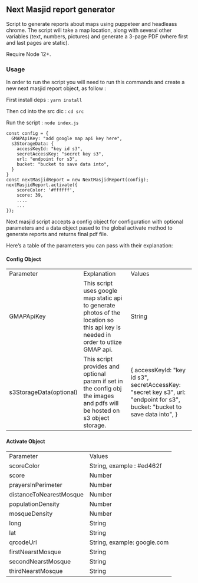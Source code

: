 ## Next Masjid report generator

Script to generate reports about maps using puppeteer and headleass chrome.
The script will take a map location, along with several other variables (text, numbers, pictures) and generate a 3-page PDF (where first and last pages are static).

Require Node 12+.

### Usage

In order to run the script you will need to run this commands and create a new next masjid report object, as follow :

First install deps :
```yarn install```

Then cd into the src dic :
```cd src```

Run the script :
```node index.js```

```
const config = {
  GMAPApiKey: "add google map api key here",
  s3StorageData: {
    accessKeyId: "key id s3",
    secretAccessKey: "secret key s3",
    url: "endpoint for s3",
    bucket: "bucket to save data into",
  }
}
const nextMasjidReport = new NextMasjidReport(config);
nextMasjidReport.activate({
    scoreColor: '#ffffff',
    score: 39,
    ....
    ...
});
```

Next masjid script accepts a config object for configuration with optional parameters and a data object pased to the global activate method to generate reports and returns final pdf file.

Here’s a table of the parameters you can pass with their explanation:

#### Config Object

<table>
  <tr>
    <td>Parameter</td>
    <td>Explanation</td>
    <td>Values</td>
  </tr>
  <tr>
    <td>GMAPApiKey</td>
    <td>This script uses google map static api to generate photos of the location so this api key is needed in order to utlize GMAP api.</td>
    <td>String</td>
  </tr>
  <tr>
    <td>s3StorageData(optional)</td>
    <td>This script provides and optional param if set in the config obj the images and pdfs will be hosted on s3 object storage.</td>
    <td>{
    accessKeyId: "key id s3",
    secretAccessKey: "secret key s3",
    url: "endpoint for s3",
    bucket: "bucket to save data into",
    }</td>
  </tr>
  
</table>

#### Activate Object

<table>
  <tr>
    <td>Parameter</td>
    <td>Values</td>
  </tr>
  <tr>
    <td>scoreColor</td>
    <td>String, example : #ed462f</td>
  </tr>
  <tr>
    <td>score</td>
    <td>Number</td>
  </tr>
  <tr>
    <td>prayersInPerimeter</td>
    <td>Number</td>
  </tr>
  <tr>
    <td>distanceToNearestMosque</td>
    <td>Number</td>
  </tr>
  <tr>
    <td>populationDensity</td>
    <td>Number</td>
  </tr>
  <tr>
    <td>mosqueDensity</td>
    <td>Number</td>
  </tr>
  <tr>
    <td>long</td>
    <td>String</td>
  </tr>
  <tr>
    <td>lat</td>
    <td>String</td>
  </tr>
  <tr>
    <td>qrcodeUrl</td>
    <td>String, example: google.com </td>
  </tr>
  <tr>
    <td>firstNearstMosque</td>
    <td>String</td>
  </tr>
   <tr>
    <td>secondNearstMosque</td>
    <td>String</td>
  </tr>
   <tr>
    <td>thirdNearstMosque</td>
    <td>String</td>
  </tr>
</table>
